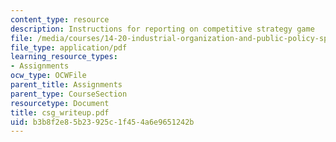 ```yaml
---
content_type: resource
description: Instructions for reporting on competitive strategy game
file: /media/courses/14-20-industrial-organization-and-public-policy-spring-2003/b3b8f2e85b23925c1f454a6e9651242b_csg_writeup.pdf
file_type: application/pdf
learning_resource_types:
- Assignments
ocw_type: OCWFile
parent_title: Assignments
parent_type: CourseSection
resourcetype: Document
title: csg_writeup.pdf
uid: b3b8f2e8-5b23-925c-1f45-4a6e9651242b
---
```

